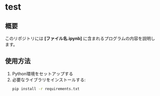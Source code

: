 # test

## 概要
このリポジトリには **[ファイル名.ipynb]** に含まれるプログラムの内容を説明します。

## 使用方法
1. Python環境をセットアップする
2. 必要なライブラリをインストールする:
   ```bash
   pip install -r requirements.txt
